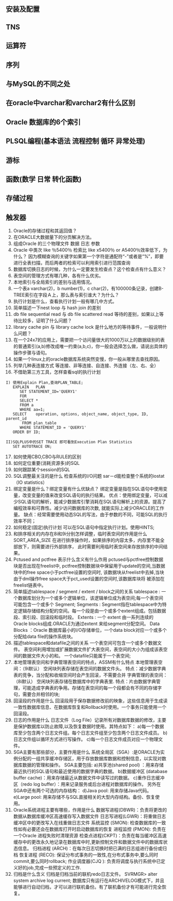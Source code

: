 ## 安装及配置
## TNS
## 运算符
## 序列
## 与MySQL的不同之处
## 在oracle中varchar和varchar2有什么区别
## Oracle  数据库的6个索引

## PLSQL编程(基本语法 流程控制 循环 异常处理)
## 游标
## 函数(数学 日常 转化函数)
## 存储过程
## 触发器

1. Oracle的存储过程和其返回值？
2. 在ORACLE大数据量下的分页解决方法。
3. 组成Oracle 的三个物理文件  数据  日志 参数
4. Oracle 中类次 like ％5400％ 检索比 like x5400％ or A5400％效率低下，为什么？
因为模糊查询的关键字如果第一个字符是通配符“-”或者是“%”，即要进行全表扫描，而后两者的检索可以利用索引进行范围查询
5. 数据库切换日志的时候，为什么一定要发生检查点？这个检查点有什么意义？
6.  表空间的管理方式有哪几种，各有什么优劣。
7. 本地索引与全局索引的差别与适用情况。
8. 一个表a varchar(2)，b number(1)，c char(2)，有100000条记录，创建B-TREE索引在字段Ａ上，那么表与索引谁大？为什么？
9. 执行计划是什么，查看执行计划一般有哪几中方式。
10. 简单描述一下nest loop 与 hash join 的差别
11. db file sequential read 与 db file scattered read 等待的差别，如果以上等待比较多，证明了什么问题？
12. library cache pin 与 library cache lock 是什么地方的等待事件，一般说明什么问题？
13. 在一个24x7的应用上，需要把一个访问量很大的1000万以上的数据级别的表的普通索引(a,b)修改成唯一约束(a,b,c)，你一般会选择怎么做，请说出具体的操作步骤与语句。
14. 如果一个linux上的oracle数据库系统突然变慢，你一般从哪里去查找原因。
15. 列举几种表连接方式
   等连接、非等连接、自连接、外连接（左、右、全）
16. 不借助第三方工具，怎样查看sql的执行计划
~~~
I) 使用Explain Plan,查询PLAN_TABLE;
   EXPLAIN   PLAN
      SET STATEMENT_ID='QUERY1'
      FOR
      SELECT *
      FROM a
      WHERE aa=1;
   SELECT    operation, options, object_name, object_type, ID, parent_id
       FROM plan_table
      WHERE STATEMENT_ID = 'QUERY1'
   ORDER BY ID;

II)SQLPLUS中的SET TRACE 即可看到Execution Plan Statistics
   SET AUTOTRACE ON;
~~~
17. 如何使用CBO,CBO与RULE的区别
18. 如何定位重要(消耗资源多)的SQL
19. 如何跟踪某个session的SQL
20. SQL调整最关注的是什么
   检查系统的I/O问题
   sar－d能检查整个系统的iostat（IO statistics）
21. 绑定变量是什么？绑定变量有什么优缺点？
绑定变量是指在SQL语句中使用变量，改变变量的值来改变SQL语句的执行结果。
优点：使用绑定变量，可以减少SQL语句的解析，能减少数据库引擎消耗在SQL语句解析上的资源。提高了编程效率和可靠性。减少访问数据库的次数, 就能实际上减少ORACLE的工作量。
缺点：经常需要使用动态SQL的写法，由于参数的不同，可能SQL的执行效率不同；
22. 如何稳定(固定)执行计划
可以在SQL语句中指定执行计划。使用HINTS;
23. 和排序相关的内存在8i和9i分别怎样调整，临时表空间的作用是什么
SORT_AREA_SIZE 在进行排序操作时，如果排序的内容太多，内存里不能全部放下，则需要进行外部排序，
此时需要利用临时表空间来存放排序的中间结果。
24. Pctused and pctfree 表示什么含义有什么作用
pctused与pctfree控制数据块是否出现在freelist中,
pctfree控制数据块中保留用于update的空间,当数据块中的free space小于pctfree设置的空间时,
该数据块从freelist中去掉,当块由于dml操作free space大于pct_used设置的空间时,该数据库块将
被添加在freelist链表中。
25. 简单描述tablespace / segment / extent / block之间的关系
tablespace    : 一个数据库划分为一个或多个逻辑单位，该逻辑单位成为表空间;每一个表空间可能包含一个或多个 Segment;
Segments      : Segment指在tablespace中为特定逻辑存储结构分配的空间。每一个段是由一个或多个extent组成。包括数据段、索引段、回滚段和临时段。
Extents       : 一个 extent 由一系列连续的 Oracle blocks组成.ORACLE为通过extent 来给segment分配空间。
Data Blocks   ：Oracle 数据库最小的I/O存储单位，一个data block对应一个或多个分配给data file的操作系统块。
26. 描述tablespace和datafile之间的关系
      一个表空间可包含一个或多个数据文件。
      表空间利用增加或扩展数据文件扩大表空间，表空间的大小为组成该表空间的数据文件大小的和。
      一个datafile只能属于一个表空间;
27. 本地管理表空间和字典管理表空间的特点，ASSM有什么特点
本地管理表空间：（9i默认）
空闲块列表存储在表空间的数据文件头。
特点：减少数据字典表的竞争，当分配和收缩空间时会产生回滚，不需要合并
字典管理的表空间：（8i默认）
空闲块列表存储在数据库中的字典表里.
特点：片由数据字典管理，可能造成字典表的争用。存储在表空间的每一个段都会有不同的存储字句，需要合并相邻的块;
28. 回滚段的作用是什么
   回滚段用于保存数据修改前的映象，这些信息用于生成读一致性数据库信息、在数据库恢复和Rollback时使用。一个事务只能使用一个回滚段。
29. 日志的作用是什么
日志文件（Log File）记录所有对数据库数据的修改，主要是保护数据库以防止故障,以及恢复数据时使用。其特点如下：
a)每一个数据库至少包含两个日志文件组。每个日志文件组至少包含两个日志文件成员。
b)日志文件组以循环方式进行写操作。
c)每一个日志文件成员对应一个物理文件。
30. SGA主要有那些部分，主要作用是什么
系统全局区（SGA）:是ORACLE为实例分配的一组共享缓冲存储区，用于存放数据库数据和控制信息，以实现对数据库数据的管理和操作。
SGA主要包括:
a)共享池(shared pool) ：用来存储最近执行的SQL语句和最近使用的数据字典的数据。
b)数据缓冲区 (database buffer cache)：用来存储最近从数据文件中读写过的数据。
c)重作日志缓冲区（redo log buffer）：用来记录服务或后台进程对数据库的操作。
另外在SGA中还有两个可选的内存结构：
d)Java pool:   用来存储Java代码。
e)Large pool: 用来存储不与SQL直接相关的大型内存结构。备份、恢复使用。
31. Oracle系统进程主要有哪些，作用是什么
数据写进程(DBWR)：负责将更改的数据从数据库缓冲区高速缓存写入数据文件
日志写进程(LGWR)：将重做日志缓冲区中的更改写入在线重做日志文件
系统监控   (SMON): 检查数据库的一致性如有必要还会在数据库打开时启动数据库的恢复
进程监控   (PMON): 负责在一个Oracle 进程失败时清理资源
检查点进程(CKPT)：负责在每当缓冲区高速缓存中的更改永久地记录在数据库中时,更新控制文件和数据文件中的数据库状态信息。
归档进程   (ARCH)：在每次日志切换时把已满的日志组进行备份或归档
恢复进程   (RECO): 保证分布式事务的一致性,在分布式事务中,要么同时commit,要么同时rollback;
作业调度器(CJQ ):   负责将调度与执行系统中已定义好的job,完成一些预定义的工作.
32. 归档是什么含义
归档是归档当前的联机redo日志文件。
SVRMGR> alter system archive log current;
数据库只有运行在ARCHIVELOG模式下，并且能够进行自动归档，才可以进行联机备份。有了联机备份才有可能进行完全恢复。
